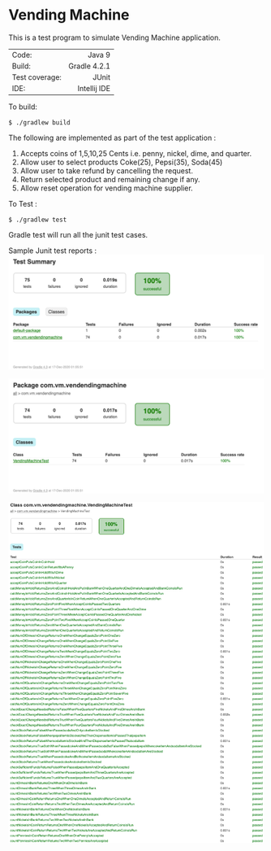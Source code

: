 # Vending Machine
This is a test program to simulate Vending Machine application.

|                  |                           |
| ---------------- | -------------------------:|
| Code:            |                    Java 9 |
| Build:           |              Gradle 4.2.1 |
| Test coverage:   |                     JUnit |
| IDE:             |              Intellij IDE |


To build:

    $ ./gradlew build

The following are implemented as part of the test application :
1.    Accepts coins of 1,5,10,25 Cents i.e. penny, nickel, dime, and quarter.
2.    Allow user to select products Coke(25), Pepsi(35), Soda(45)
3.    Allow user to take refund by cancelling the request.
4.    Return selected product and remaining change if any.
5.    Allow reset operation for vending machine supplier.

To Test :

    $ ./gradlew test

Gradle test will run all the junit test cases.

Sample Junit test reports : 
![img.png](img.png)

![img_1.png](img_1.png)

![img_2.png](img_2.png)